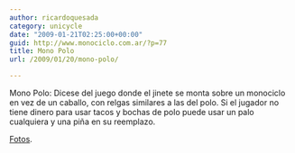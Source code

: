 ```yaml
---
author: ricardoquesada
category: unicycle
date: "2009-01-21T02:25:00+00:00"
guid: http://www.monociclo.com.ar/?p=77
title: Mono Polo
url: /2009/01/20/mono-polo/

---
```

Mono Polo: Dicese del juego donde el jinete se monta sobre un monociclo en vez de un caballo, con relgas similares a las del polo. Si el jugador no tiene dinero para usar tacos y bochas de polo puede usar un palo cualquiera y una piña en su reemplazo.

[Fotos](https://photos.app.goo.gl/8R5TTth4gWSDpws47).
